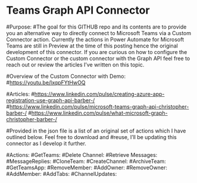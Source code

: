 # Teams Graph API Connector

#Purpose: 
#The goal for this GITHUB repo and its contents are to provide you an alternative way to directly connect to Microsoft Teams via a Custom Connector action. Currently the actions in Power Automate for Microsoft Teams are still in Preview at the time of this posting hence the original development of this connector. If you are curious on how to configure the Custom Connector or the custom connector with the Graph API feel free to reach out or review the articles I’ve written on this topic.

#Overview of the Custom Connector with Demo:
#https://youtu.be/lxqpFYtHwOQ

#Articles:
#https://www.linkedin.com/pulse/creating-azure-app-registration-use-graph-api-barber-/
#https://www.linkedin.com/pulse/microsoft-teams-graph-api-christopher-barber-/
#https://www.linkedin.com/pulse/what-microsoft-graph-christopher-barber-/

#Provided in the json file is a list of an original set of actions which I have outlined below. Feel free to download and #reuse, I’ll be updating this connector as I develop it further. 

#Actions: 
#GetTeams: 
#Delete Channel: 
#Retrieve Messages: 
#MessageReplies: 
#CloneTeam: 
#CreateChannel: 
#ArchiveTeam: 
#GetTeamsApp: 
#RemoveMember: 
#AddOwner: 
#RemoveOwner: 
#AddMember: 
#AddTabs: 
#ChannelUpdates: 
